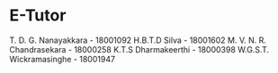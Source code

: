 # E-Tutor

T. D. G. Nanayakkara - 18001092
H.B.T.D Silva - 18001602
M. V. N. R. Chandrasekara - 18000258
K.T.S Dharmakeerthi - 18000398
W.G.S.T. Wickramasinghe - 18001947
